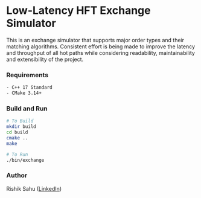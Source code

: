 # Low-Latency HFT Exchange Simulator
This is an exchange simulator that supports major order types and their matching algorithms.
Consistent effort is being made to improve the latency and throughput of all hot paths while considering readability, maintainability and extensibility of the project.

### Requirements
```bash
- C++ 17 Standard
- CMake 3.14+
```
### Build and Run
```bash
# To Build
mkdir build
cd build
cmake ..
make

# To Run
./bin/exchange
```
### Author
Rishik Sahu ([LinkedIn](https://linkedin.com/in/rishiksahubit))